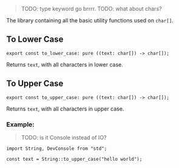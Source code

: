 > TODO: type keyword go brrrr.
> TODO: what about chars?

The library containing all the basic utility functions used on `char[]`.

## To Lower Case
```
export const to_lower_case: pure ((text: char[]) -> char[]);
```

Returns `text`, with all characters in lower case.


## To Upper Case
```
export const to_upper_case: pure ((text: char[]) -> char[]);
```

Returns `text`, with all characters in upper case.

### Example:

> TODO: is it Console instead of IO?

```
import String, DevConsole from "std";

const text = String::to_upper_case("hello world");

```
